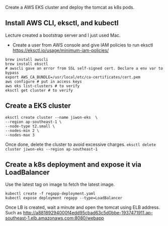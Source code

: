 Create a AWS EKS cluster and deploy the tomcat as k8s pods.

## Install AWS CLI, eksctl, and kubectl
Lecture created a bootstrap server and I just used Mac.
- Create a user from AWS console and give IAM policies to run eksctl
https://eksctl.io/usage/minimum-iam-policies/
```
brew install awscli
brew install eksctl
# awscli gave an error from SSL self-signed cert. Declare a env var to bypass
export AWS_CA_BUNDLE=/usr/local/etc/ca-certificates/cert.pem
aws configure # put in access keys
aws eks list-clusters # to verify
eksctl get cluster # to verify
```

## Create a EKS cluster
```
eksctl create cluster --name jiwon-eks  \
--region ap-southeast-1 \
--node-type t2.small \
--nodes-min 2 \
--nodes-max 3
```
Once done, delete the cluster to avoid excessive charges. `eksctl delete cluster jiwon-eks --region ap-southeast-1`

## Create a k8s deployment and expose it via LoadBalancer
Use the latest tag on image to fetch the latest image.
```
kubectl create -f regapp-deployment.yaml
kubectl expose deployment regapp --type=LoadBalancer
```
Once LB is created, wait a minute and open the tomcat using ELB address. Such as http://a88189294000f4edd95cbad63c5d0bbe-1937471911.ap-southeast-1.elb.amazonaws.com:8080/webapp
